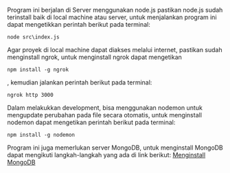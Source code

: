 Program ini berjalan di Server menggunakan node.js pastikan node.js sudah terinstall
baik di local machine atau server, untuk menjalankan program ini dapat
mengetikkan perintah berikut pada terminal:

```node src\index.js```

Agar proyek di local machine dapat diakses melalui internet, pastikan sudah
menginstall ngrok,
untuk menginstall ngrok dapat mengetikan

```npm install -g ngrok```

, kemudian jalankan perintah berikut pada terminal:

```ngrok http 3000```

Dalam melakukkan development, bisa menggunakan nodemon untuk
mengupdate perubahan pada file secara otomatis, untuk menginstall nodemon
dapat mengetikan perintah berikut pada terminal:

```npm install -g nodemon```

Program ini juga memerlukan server MongoDB, untuk menginstall MongoDB dapat
mengikuti langkah-langkah yang ada di link berikut: [Menginstall MongoDB](https://anggra.id/posts/Membuat-Docker-Compose-MongoDB-dan-MongoExpress/)
